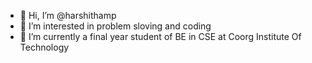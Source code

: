 - 👋 Hi, I’m @harshithamp
- 👀 I’m interested in problem sloving and coding
- 🌱 I’m currently a final year student of BE in CSE at Coorg Institute Of Technology

<!---
harshithamp/harshithamp is a ✨ special ✨ repository because its `README.md` (this file) appears on your GitHub profile.
You can click the Preview link to take a look at your changes.
--->
